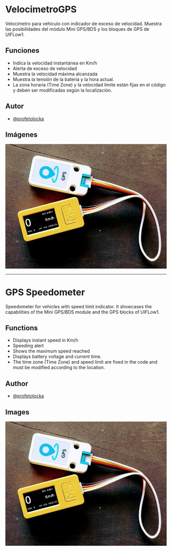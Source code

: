 # VelocimetroGPS

Velocimetro para vehículo con indicador de exceso de velocidad.
Muestra las posibilidades del módulo Mini GPS/BDS y los bloques de GPS de UIFLow1.

## Funciones

- Indica la velocidad instantánea en Km/h
- Alerta de exceso de velocidad
- Muestra la velocidad máxima alcanzada
- Muestra la tensión de la batería y la hora actual.
- La zona horaria (Time Zone) y la velocidad límite están fijas en el código y deben ser modificadas según la localización.


## Autor

- [@profetolocka](https://github.com/profetolocka)


## Imágenes

![En funcionamiento](https://github.com/profetolocka/M5Stick-UIFlow1/blob/main/VelocimetroGPS/velocimetro1.jpg)

---

# GPS Speedometer

Speedometer for vehicles with speed limit indicator.
It showcases the capabilities of the Mini GPS/BDS module and the GPS blocks of UIFLow1.

## Functions

- Displays instant speed in Km/h
- Speeding alert
- Shows the maximum speed reached
- Displays battery voltage and current time.
- The time zone (Time Zone) and speed limit are fixed in the code and must be modified according to the location.


## Author

- [@profetolocka](https://github.com/profetolocka)


## Images

![En funcionamiento](https://github.com/profetolocka/M5Stick-UIFlow1/blob/main/VelocimetroGPS/velocimetro1.jpg)

